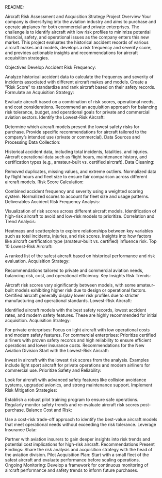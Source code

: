 README: 

Aircraft Risk Assessment and Acquisition Strategy
Project Overview
Your company is diversifying into the aviation industry and aims to purchase and operate airplanes for both commercial and private enterprises. The challenge is to identify aircraft with low risk profiles to minimize potential financial, safety, and operational issues as the company enters this new market. This project evaluates the historical accident records of various aircraft makes and models, develops a risk frequency and severity score, and provides actionable insights and recommendations for aircraft acquisition strategies.

Objectives
Develop Accident Risk Frequency:

Analyze historical accident data to calculate the frequency and severity of incidents associated with different aircraft makes and models.
Create a "Risk Score" to standardize and rank aircraft based on their safety records.
Formulate an Acquisition Strategy:

Evaluate aircraft based on a combination of risk scores, operational needs, and cost considerations.
Recommend an acquisition approach for balancing risk tolerance, budget, and operational goals for private and commercial aviation sectors.
Identify the Lowest-Risk Aircraft:

Determine which aircraft models present the lowest safety risks for purchase.
Provide specific recommendations for aircraft tailored to the company’s intended use (private or commercial).
Data Sources and Processing
Data Collection:

Historical accident data, including total incidents, fatalities, and injuries.
Aircraft operational data such as flight hours, maintenance history, and certification types (e.g., amateur-built vs. certified aircraft).
Data Cleaning:

Removed duplicates, missing values, and extreme outliers.
Normalized data by flight hours and fleet size to ensure fair comparison across different aircraft models.
Risk Score Calculation:

Combined accident frequency and severity using a weighted scoring system.
Normalized scores to account for fleet size and usage patterns.
Deliverables
Accident Risk Frequency Analysis:

Visualization of risk scores across different aircraft models.
Identification of high-risk aircraft to avoid and low-risk models to prioritize.
Correlation and Trend Analysis:

Heatmaps and scatterplots to explore relationships between key variables such as total incidents, injuries, and risk scores.
Insights into how factors like aircraft certification type (amateur-built vs. certified) influence risk.
Top 10 Lowest-Risk Aircraft:

A ranked list of the safest aircraft based on historical performance and risk evaluation.
Acquisition Strategy:

Recommendations tailored to private and commercial aviation needs, balancing risk, cost, and operational efficiency.
Key Insights
Risk Trends:

Aircraft risk scores vary significantly between models, with some amateur-built models exhibiting higher risk due to design or operational factors.
Certified aircraft generally display lower risk profiles due to stricter manufacturing and operational standards.
Lowest-Risk Aircraft:

Identified aircraft models with the best safety records, lowest accident rates, and modern safety features. These are highly recommended for initial acquisition.
Acquisition Strategy:

For private enterprises: Focus on light aircraft with low operational costs and modern safety features.
For commercial enterprises: Prioritize certified airliners with proven safety records and high reliability to ensure efficient operations and lower insurance costs.
Recommendations for the New Aviation Division
Start with the Lowest-Risk Aircraft:

Invest in aircraft with the lowest risk scores from the analysis.
Examples include light sport aircraft for private operations and modern airliners for commercial use.
Prioritize Safety and Reliability:

Look for aircraft with advanced safety features like collision avoidance systems, upgraded avionics, and strong maintenance support.
Implement Risk Mitigation Strategies:

Establish a robust pilot training program to ensure safe operations.
Regularly monitor safety trends and re-evaluate aircraft risk scores post-purchase.
Balance Cost and Risk:

Use a cost-risk trade-off approach to identify the best-value aircraft models that meet operational needs without exceeding the risk tolerance.
Leverage Insurance Data:

Partner with aviation insurers to gain deeper insights into risk trends and potential cost implications for high-risk aircraft.
Recommendations
Present Findings: Share the risk analysis and acquisition strategy with the head of the aviation division.
Pilot Acquisition Plan: Start with a small fleet of the safest aircraft and evaluate performance before scaling operations.
Ongoing Monitoring: Develop a framework for continuous monitoring of aircraft performance and safety trends to inform future purchases.
